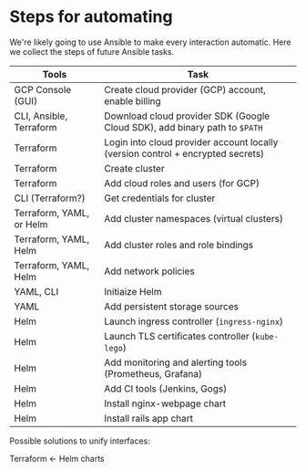 # Steps for automating

We're likely going to use Ansible to make every interaction automatic. Here we collect the steps of future Ansible tasks.

| Tools | Task |
| --- | --- |
| GCP Console (GUI) | Create cloud provider (GCP) account, enable billing |
| CLI, Ansible, Terraform | Download cloud provider SDK (Google Cloud SDK), add binary path to `$PATH` |
| Terraform | Login into cloud provider account locally (version control + encrypted secrets) |
| Terraform | Create cluster |
| Terraform | Add cloud roles and users (for GCP) |
| CLI (Terraform?) | Get credentials for cluster |
| Terraform, YAML, or Helm | Add cluster namespaces (virtual clusters) |
| Terraform, YAML, Helm | Add cluster roles and role bindings |
| Terraform, YAML, Helm | Add network policies |
| YAML, CLI | Initiaize Helm |
| YAML | Add persistent storage sources |
| Helm | Launch ingress controller (`ingress-nginx`) |
| Helm | Launch TLS certificates controller (`kube-lego`) |
| Helm | Add monitoring and alerting tools (Prometheus, Grafana) |
| Helm | Add CI tools (Jenkins, Gogs) |
| Helm | Install nginx-webpage chart |
| Helm | Install rails app chart |

Possible solutions to unify interfaces:

Terraform <- Helm charts
